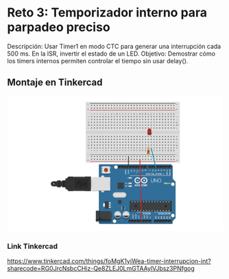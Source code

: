 # Reto 3: Temporizador interno para parpadeo preciso
Descripción: Usar Timer1 en modo CTC para generar una interrupción cada 500 ms.
En la ISR, invertir el estado de un LED.
Objetivo: Demostrar cómo los timers internos permiten controlar el tiempo sin usar delay().
## Montaje en Tinkercad
![Montaje tinkercad](image.png)
### Link Tinkercad
https://www.tinkercad.com/things/foMgK1yiWea-timer-interrupcion-int?sharecode=RG0JrcNsbcCHiz-Qe8ZLEJ0LmGTAAylVJbsz3PNfgog
